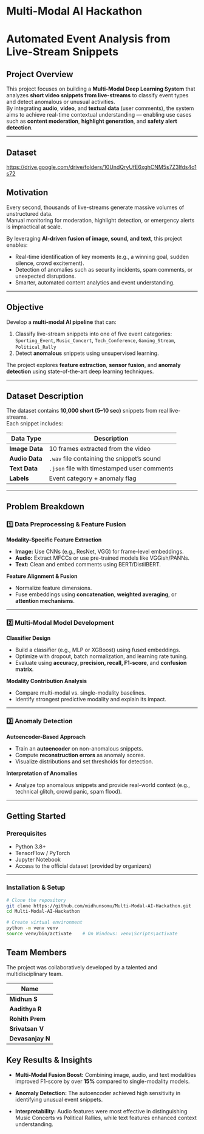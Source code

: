 #  Multi-Modal AI Hackathon
# Automated Event Analysis from Live-Stream Snippets


##  Project Overview

This project focuses on building a **Multi-Modal Deep Learning System** that analyzes **short video snippets from live-streams** to classify event types and detect anomalous or unusual activities.  
By integrating **audio**, **video**, and **textual data** (user comments), the system aims to achieve real-time contextual understanding — enabling use cases such as **content moderation**, **highlight generation**, and **safety alert detection**.

---

## Dataset
https://drive.google.com/drive/folders/10UndQryUfE6xghCNM5s7Z3lfds4o1s72

##  Motivation

Every second, thousands of live-streams generate massive volumes of unstructured data.  
Manual monitoring for moderation, highlight detection, or emergency alerts is impractical at scale.  

By leveraging **AI-driven fusion of image, sound, and text**, this project enables:  
- Real-time identification of key moments (e.g., a winning goal, sudden silence, crowd excitement).  
- Detection of anomalies such as security incidents, spam comments, or unexpected disruptions.  
- Smarter, automated content analytics and event understanding.  

---

##  Objective

Develop a **multi-modal AI pipeline** that can:  
1. Classify live-stream snippets into one of five event categories:  
   `Sporting_Event`, `Music_Concert`, `Tech_Conference`, `Gaming_Stream`, `Political_Rally`  
2. Detect **anomalous** snippets using unsupervised learning.  

The project explores **feature extraction**, **sensor fusion**, and **anomaly detection** using state-of-the-art deep learning techniques.

---

##  Dataset Description

The dataset contains **10,000 short (5–10 sec)** snippets from real live-streams.  
Each snippet includes:

| Data Type | Description |
|------------|--------------|
| **Image Data** | 10 frames extracted from the video |
| **Audio Data** | `.wav` file containing the snippet’s sound |
| **Text Data** | `.json` file with timestamped user comments |
| **Labels** | Event category + anomaly flag |

---

##  Problem Breakdown

### 1️⃣ Data Preprocessing & Feature Fusion 

**Modality-Specific Feature Extraction**
- **Image:** Use CNNs (e.g., ResNet, VGG) for frame-level embeddings.  
- **Audio:** Extract MFCCs or use pre-trained models like VGGish/PANNs.  
- **Text:** Clean and embed comments using BERT/DistilBERT.

**Feature Alignment & Fusion**
- Normalize feature dimensions.  
- Fuse embeddings using **concatenation**, **weighted averaging**, or **attention mechanisms**.

---

### 2️⃣ Multi-Modal Model Development 

**Classifier Design**
- Build a classifier (e.g., MLP or XGBoost) using fused embeddings.  
- Optimize with dropout, batch normalization, and learning rate tuning.  
- Evaluate using **accuracy, precision, recall, F1-score**, and **confusion matrix**.

**Modality Contribution Analysis**
- Compare multi-modal vs. single-modality baselines.  
- Identify strongest predictive modality and explain its impact.

---

### 3️⃣ Anomaly Detection 

**Autoencoder-Based Approach**
- Train an **autoencoder** on non-anomalous snippets.  
- Compute **reconstruction errors** as anomaly scores.  
- Visualize distributions and set thresholds for detection.

**Interpretation of Anomalies**
- Analyze top anomalous snippets and provide real-world context (e.g., technical glitch, crowd panic, spam flood).

---

##  Getting Started

###  Prerequisites
- Python 3.8+
- TensorFlow / PyTorch
- Jupyter Notebook
- Access to the official dataset (provided by organizers)

---

### Installation & Setup

```bash
# Clone the repository
git clone https://github.com/midhunsomu/Multi-Modal-AI-Hackathon.git
cd Multi-Modal-AI-Hackathon
```
```bash
# Create virtual environment
python -m venv venv
source venv/bin/activate    # On Windows: venv\Scripts\activate
```


##  Team Members

The project was collaboratively developed by a talented and multidisciplinary team.

| Name |
|------|
| **Midhun S** |
| **Aadithya R** |
| **Rohith Prem** |
| **Srivatsan V** |
| **Devasanjay N** |


## Key Results & Insights

- **Multi-Modal Fusion Boost:** Combining image, audio, and text modalities improved F1-score by over **15%** compared to single-modality models.

- **Anomaly Detection:** The autoencoder achieved high sensitivity in identifying unusual event snippets.

- **Interpretability:** Audio features were most effective in distinguishing Music Concerts vs Political Rallies, while text features enhanced context understanding.



